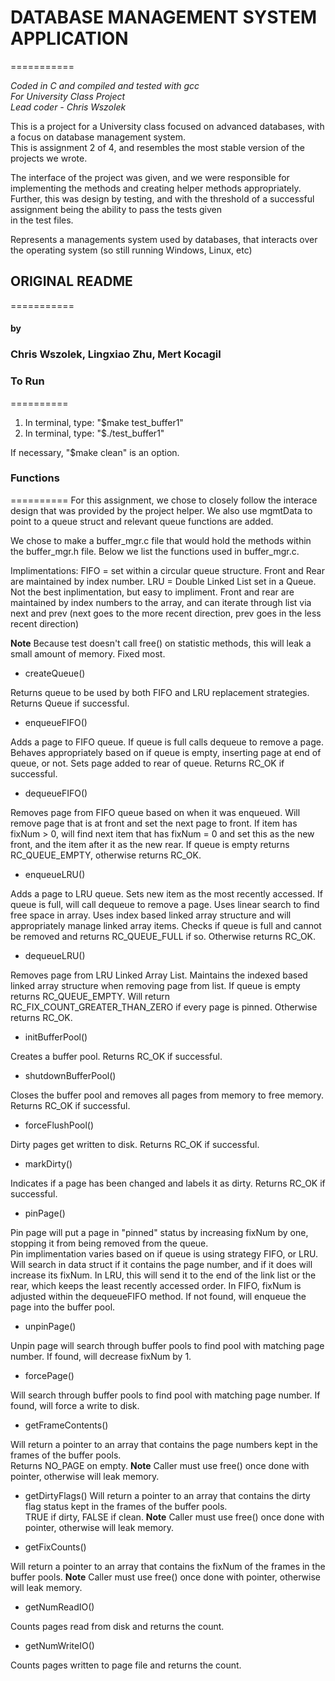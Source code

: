 # DATABASE MANAGEMENT SYSTEM APPLICATION
===========  

*Coded in C and compiled and tested with gcc*  
*For University Class Project*  
*Lead coder - Chris Wszolek*  

This is a project for a University class focused on advanced databases, with a focus on database management system.  
This is assignment 2 of 4, and resembles the most stable version of the projects we wrote.  

The interface of the project was given, and we were responsible for implementing the methods and creating helper methods appropriately.  
Further, this was design by testing, and with the threshold of a successful assignment being the ability to pass the tests given  
in the test files.  

Represents a managements system used by databases, that interacts over the operating system (so still running Windows, Linux, etc)  


## ORIGINAL README
===========
#### by
### Chris Wszolek, Lingxiao Zhu, Mert Kocagil

### To Run
==========

1. In terminal, type: "$make test_buffer1"
2. In terminal, type: "$./test_buffer1"

If necessary, "$make clean" is an option.

### Functions
==========
For this assignment, we chose to closely follow the interace design that was provided by
the project helper. We also use mgmtData to point to a queue struct and relevant queue functions are added.

We chose to make a buffer_mgr.c file that would hold the methods within the buffer_mgr.h file.
Below we list the functions used in buffer_mgr.c.

Implimentations:
FIFO = set within a circular queue structure.  Front and Rear are maintained by index number.
LRU = Double Linked List set in a Queue.  Not the best inplimentation, but easy to impliment.  Front and rear
are maintained by index numbers to the array, and can iterate through list via next and prev (next goes to the
more recent direction, prev goes in the less recent direction)

**Note** Because test doesn't call free() on statistic methods, this will leak a small amount of memory.  Fixed most.

* createQueue()

Returns queue to be used by both FIFO and LRU replacement strategies. Returns Queue if successful.

* enqueueFIFO()

Adds a page to FIFO queue.  If queue is full calls dequeue to remove a page.
Behaves appropriately based on if queue is empty, inserting page at end
of queue, or not.  Sets page added to rear of queue.
Returns RC_OK if successful.

* dequeueFIFO()

Removes page from FIFO queue based on when it was enqueued.  Will remove page that is at front and
set the next page to front.  If item has fixNum > 0, will find next item that has fixNum = 0 and
set this as the new front, and the item after it as the new rear.
If queue is empty returns RC_QUEUE_EMPTY, otherwise returns RC_OK.

*  enqueueLRU()

Adds a page to LRU queue.  Sets new item as the most recently accessed.  If queue is full, will call
dequeue to remove a page. Uses linear search to find free space in array.
Uses index based linked array structure and will appropriately manage linked array items.
Checks if queue is full and cannot be removed and returns RC_QUEUE_FULL if so. Otherwise returns RC_OK.

*  dequeueLRU()

Removes page from LRU Linked Array List.  Maintains the indexed based linked array structure when removing page from list.
If queue is empty returns RC_QUEUE_EMPTY.  Will return RC_FIX_COUNT_GREATER_THAN_ZERO if
every page is pinned. Otherwise returns RC_OK.

*  initBufferPool()

Creates a buffer pool. Returns RC_OK if successful.

*  shutdownBufferPool()

Closes the buffer pool and removes all pages from memory to free memory. Returns RC_OK if successful.

*  forceFlushPool()

Dirty pages get written to disk. Returns RC_OK if successful.

*  markDirty()

Indicates if a page has been changed and labels it as dirty. Returns RC_OK if successful.

*  pinPage()

Pin page will put a page in "pinned" status by increasing fixNum by one, stopping it from being removed from the queue.  
Pin implimentation varies based on if queue is using strategy FIFO, or LRU.  Will search in data struct if it contains the page number,
and if it does will increase its fixNum.  In LRU, this will send it to the end of the link list or the rear, which keeps
the least recently accessed order.  In FIFO, fixNum is adjusted
within the dequeueFIFO method.  If not found, will enqueue the page into the buffer pool.

*  unpinPage()

Unpin page will search through buffer pools to find pool with matching page number.  If found, will decrease
fixNum by 1.

*  forcePage()

Will search through buffer pools to find pool with matching page number. If found, will force a write to disk.

*  getFrameContents()

Will return a pointer to an array that contains the page numbers kept in the frames of the buffer pools.  
Returns NO_PAGE on empty.  **Note** Caller must use free() once done with pointer, otherwise will leak memory.

*  getDirtyFlags()
Will return a pointer to an array that contains the dirty flag status kept in the frames of the buffer pools.  
TRUE if dirty, FALSE if clean.  **Note** Caller must use free() once done with pointer, otherwise will leak memory.

*  getFixCounts()

Will return a pointer to an array that contains the fixNum of the frames in the buffer pools.
**Note** Caller must use free() once done with pointer, otherwise will leak memory.


*  getNumReadIO()

Counts pages read from disk and returns the count.

*  getNumWriteIO()

Counts pages written to page file and returns the count.

